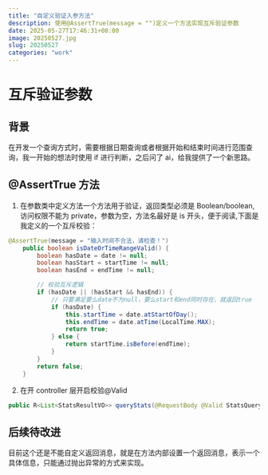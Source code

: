 ```yaml
---
title: "自定义验证入参方法"
description: 使用@AssertTrue(message = "")定义一个方法实现互斥验证参数
date: 2025-05-27T17:46:31+08:00
image: 20250527.jpg
slug: 20250527
categories: "work"
---
```


# 互斥验证参数

## 背景

在开发一个查询方式时，需要根据日期查询或者根据开始和结束时间进行范围查询，我一开始的想法时使用 if 进行判断，之后问了 ai，给我提供了一个新思路。

## @AssertTrue 方法

1. 在参数类中定义方法一个方法用于验证，返回类型必须是 Boolean/boolean,访问权限不能为 private，参数为空，方法名最好是 is 开头，便于阅读,下面是我定义的一个互斥校验：

```java
@AssertTrue(message = "输入时间不合法，请检查！")
    public boolean isDateOrTimeRangeValid() {
        boolean hasDate = date != null;
        boolean hasStart = startTime != null;
        boolean hasEnd = endTime != null;

        // 校验互斥逻辑
        if (hasDate || (hasStart && hasEnd)) {
            // 只要满足要么date不为null，要么start和end同时存在，就返回true
            if (hasDate) {
                this.startTime = date.atStartOfDay();
                this.endTime = date.atTime(LocalTime.MAX);
                return true;
            } else {
                return startTime.isBefore(endTime);
            }
        }
        return false;
    }
```

2. 在开 controller 层开启校验@Valid

```java
public R<List<StatsResultVO>> queryStats(@RequestBody @Valid StatsQueryVO vo)
```

## 后续待改进

目前这个还是不能自定义返回消息，就是在方法内部设置一个返回消息，表示一个具体信息，只能通过抛出异常的方式来实现。
